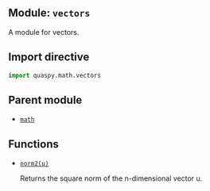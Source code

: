 ## Module: <code>vectors</code>
A module for vectors.

## Import directive
```python
import quaspy.math.vectors
```

## Parent module
- [<code>math</code>](../README.md)

## Functions
- [<code>norm2(u)</code>](norm2.md)

  Returns the square norm of the n-dimensional vector u.

